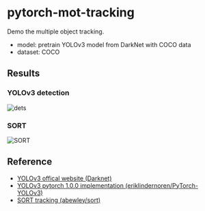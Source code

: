 # pytorch-mot-tracking

Demo the multiple object tracking.

- model: pretrain YOLOv3 model from DarkNet with COCO data
- dataset: COCO

## Results 

### YOLOv3 detection

![dets](demo/pedestrian-1-dets.gif)

### SORT

![SORT](demo/pedestrian-1-ans.gif)

## Reference

- [YOLOv3 offical website (Darknet)](https://pjreddie.com/darknet/yolo/)
- [YOLOv3 pytorch 1.0.0 implementation (eriklindernoren/PyTorch-YOLOv3)](https://github.com/eriklindernoren/PyTorch-YOLOv3)
- [SORT tracking (abewley/sort)](https://github.com/abewley/sort)